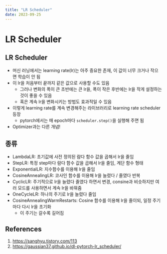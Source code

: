 ```yaml
---
title: "LR Scheduler"
date: 2023-09-25
---
```


# LR Scheduler

## LR Scheduler

- 머신 러닝에서는 learning rate(lr)는 아주 중요한 존재, 이 값이 너무 크거나 작으면 학습이 안 됨
- 이 lr을 처음부터 끝까지 같은 값으로 사용할 수도 있음
  - 그러나 변화의 폭이 큰 초반에는 큰 lr을, 폭이 작은 후반에는 lr을 작게 설정하는 것이 좋을 수 있음
  - 혹은 계속 lr을 변화시키는 방법도 효과적일 수 있음
- 이렇게 learning rate를 계속 변경해주는 라이브러리로 learning rate scheduler 등장
  - pytorch에서는 매 epoch마다 `scheduler.step()`을 실행해 주면 됨
- Optimizer과는 다른 개념!

## 종류

- LambdaLR: 초기값에 사전 정의된 람다 함수 값을 곱해서 lr을 줄임
- StepLR: 특정 step마다 람다 함수 값을 곱해서 lr을 줄임, 계단 함수 형태
- ExponentialLR: 지수함수를 이용해 lr을 줄임
- CosineAnnealingLR: 코사인 함수를 이용해 lr을 늘렸다 / 줄였다 반복
- CyclicLR: 주기적으로 lr을 늘렸다 줄였다 하면서 변경, consine과 비슷하지만 여러 모드를 사용하면서 계속 lr을 바꿔줌
- OneCycleLR: 하나의 주기로 lr을 늘렸다 줄임
- CosineAnnealingWarmRestarts: Cosine 함수를 이용해 lr을 줄이되, 일정 주기마다 다시 lr을 초기화
  - 이 주기는 갈수록 길어짐

## References

1. https://sanghyu.tistory.com/113
2. https://gaussian37.github.io/dl-pytorch-lr_scheduler/

